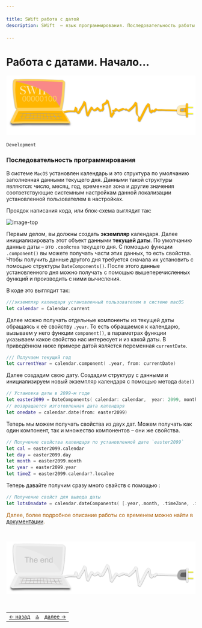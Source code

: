 ```yaml
---

title: SWift работа с датой 
description: SWift  – язык программирования. Последовательность работы с датой 

---
```


<div class="navi"><nav id="navi"><!-- js --></nav></div>

# Работа с датами. Начало…

<span id="comp-start-img" class="img" onclick="imgResize()">![image-top](assets/svg/comp-swift.svg)</span>

```swift
Development
```

### Последовательность программирования

В системе `MacOS` установлен календарь и это структура по умолчанию заполненная данными текущего дня. Данными такой структуры являются: число, месяц, год, временная зона и другие значения соответствующие системным настройкам данной локализации установленной пользователем в настройках.

Проядок написания кода, или блок-схема выглядит так:

<span id="comp-start-img" class="img" onclick="imgResize()">![image-top](https://img.a374.ru/swift-sequenses-3.png)</span>

Первым делом, вы должны создать **экземпляр** календаря. Далее инициализировать этот объект данными **текущей даты**.
По умолчанию данные даты – это `.свойства` текущего дня. С помощью функции `.component()` вы можете получать части этих данных, то есть свойства.
Чтобы получить данные другого дня требуется сначала их установить с помощью структуры `DateComponents()`. После этого данные установленного дня можно получать с помощью вышеперечисленных функций и производить с ними вычисления. 

В коде это выглядит так:

```swift
///экземпляр календаря установленный пользователем в системе macOS
let calendar = Calendar.current
```
Далее можно получать отдельные компоненты из текущей даты обращаясь к её свойству `.year`. То есть обращаемся к календарю, вызываем у него функции `component()`, в параметрах функции указываем какое свойство нас интересует и из какой даты.  В приведённом ниже примере датой является переменная `currentDate`.

```swift
/// Получаем текущий год
let currentYear = calendar.component( .year, from: currentDate)
```

Далее создадим свою дату. Создадим структуру с данными и инициализируем новый экземпляр календаря с помощью метода `date()`

```swift
// Установка даты в 2099-м годе
let easter2099 = DateComponents( calendar: calendar,  year: 2099, month: 4, day: 12 )
// возвращается изготовленная дата календаря
let onedate = calendar.date(from: easter2099)
```

Теперь мы можем получать свойства из двух дат. Можем получать как один компонент, так и множество компонентов – они же свойства.

```swift
// Получение свойствa календаря по установленной дате `easter2099`
let cal = easter2099.calendar
let day = easter2099.day
let month = easter2099.month
let year = easter2099.year
let timeZ = easter2099.calendar?.localeе
```

Теперь давайте получим сразу много свайств c помощью :

```swift
// Получение свойст для вывода даты
let lotsOnadate = calendar.dateComponents( [.year,.month, .timeZone, .isLeapMonth], from: onedate!)
```

<span style="color: #a85a00;"> Далее, более подробное описание работы со временем можно найти в [документации](https://developer.apple.com/documentation/foundation/date).



<br>


<span id="comp-end-img" class="img" onclick="imgResize()">![img](assets/svg/comp-end.svg)</span>

<script src="assets/js/navi.js"></script>

<!--ystm_start-->
<br>

 |||| 
 |:---|:---:|---:| 
 [← назад](slovo-shell.md)|[ 🔝 ](#)|[далее →](tverdo-type.md) 

 <br>
<!--ystm_end-->
